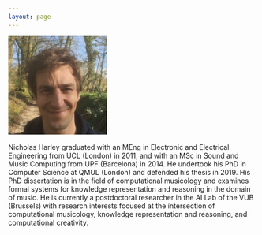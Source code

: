 ```yaml
---
layout: page
---
```


<img src="nick2.jpg" alt="nick" width="200"/>

Nicholas Harley graduated with an MEng in Electronic and Electrical Engineering from UCL (London) in 2011, and with an MSc in Sound and Music Computing from UPF (Barcelona) in 2014. He undertook his PhD in Computer Science at QMUL (London) and defended his thesis in 2019. His PhD dissertation is in the field of computational musicology and examines formal systems for knowledge representation and reasoning in the domain of music. He is currently a postdoctoral researcher in the AI Lab of the VUB (Brussels) with research interests focused at the intersection of computational musicology, knowledge representation and reasoning, and computational creativity.
